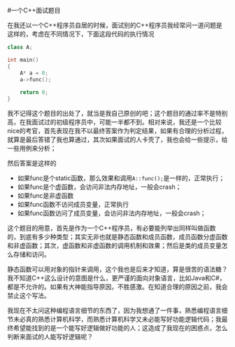 #一个C++面试题目

在我还以一个C++程序员自居的时候，面试别的C++程序员我经常问一道问题是这样的，考虑在不同情况下，下面这段代码的执行情况

``` cpp
class A;

int main()
{
	A* a = 0;
	a->func();
	
	return 0;
}
```
我不记得这个题目的出处了，就当是我自己原创的吧；这个题目的通过率不是特别高，在我面试过的初级程序员中，可能一半都不到。相对来说，我还是一个比较nice的考官，首先表现在我不以最终答案作为判定结果，如果有合理的分析过程，就算是最后答错了我也算通过，其次如果面试的人卡壳了，我也会给一些提示，给一些用例来分析；  

然后答案是这样的
>
* 如果func是个static函数，那么效果和调用`A::func();`是一样的，正常执行；
* 如果func是个虚函数，会访问非法内存地址，一般会crash；
* 如果func是非虚函数
 * 如果func函数不访问成员变量，正常执行
 * 如果func函数访问了成员变量，会访问非法内存地址，一般会crash；

这个题目的用意，首先是作为一个C++程序员，有必要能列举出同样叫做函数的，到底有多少种类型；其实无非也就是静态函数和成员函数，成员函数分虚函数和非虚函数；其次，虚函数和非虚函数的调用机制和效果；然后是类的成员变量怎么存储和访问。

静态函数可以用对象的指针来调用，这个我也是后来才知道，算是很苦的语法糖？我不知道C++这么设计的意图是什么，更严谨的面向对象语言，比如Java和C#，都是不允许的。如果有大神能指导原因，不胜感激。在知道合理的原因之前，我会禁止这个写法。

我现在不太问这种编程语言细节的东西了，因为我想通了一件事，熟悉编程语言细节未必真的熟悉计算机科学，而熟悉计算机科学又未必能写好功能逻辑代码；我最终希望能找到的是一个能写好逻辑做好功能的人；这造成了我现在的困惑点，怎么判断来面试的人能写好逻辑呢？